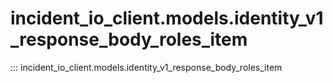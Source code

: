 # incident_io_client.models.identity_v1_response_body_roles_item

::: incident_io_client.models.identity_v1_response_body_roles_item
